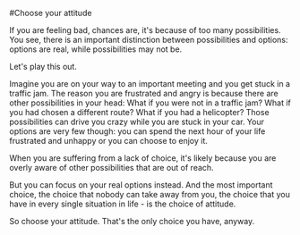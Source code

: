 #Choose your attitude

If you are feeling bad, chances are, it's because of too many possibilities.
You see, there is an important distinction between possibilities and options: options are real, while possibilities may not be.

Let's play this out.

Imagine you are on your way to an important meeting and you get stuck in a traffic jam. The reason you are frustrated and angry is because there are other possibilities in your head: What if you were not in a traffic jam? What if you had chosen a different route? What if you had a helicopter? Those possibilities can drive you crazy while you are stuck in your car.
Your options are very few though: you can spend the next hour of your life frustrated and unhappy or you can choose to enjoy it.

When you are suffering from a lack of choice, it's likely because you are overly aware of other possibilities that are out of reach.

But you can focus on your real options instead. And the most important choice, the choice that nobody can take away from you, the choice that you have in every single situation in life - is the choice of attitude.

So choose your attitude. That's the only choice you have, anyway.
